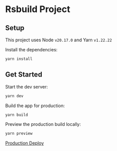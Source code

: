 # Rsbuild Project

## Setup

This project uses Node `v20.17.0` and Yarn `v1.22.22`



Install the dependencies:

```bash
yarn install
```

## Get Started

Start the dev server:

```bash
yarn dev
```

Build the app for production:

```bash
yarn build
```

Preview the production build locally:

```bash
yarn preview
```

[Production Deploy](https://66f307f60bd30d17dabdb9de--taupe-kangaroo-777e8a.netlify.app/)
